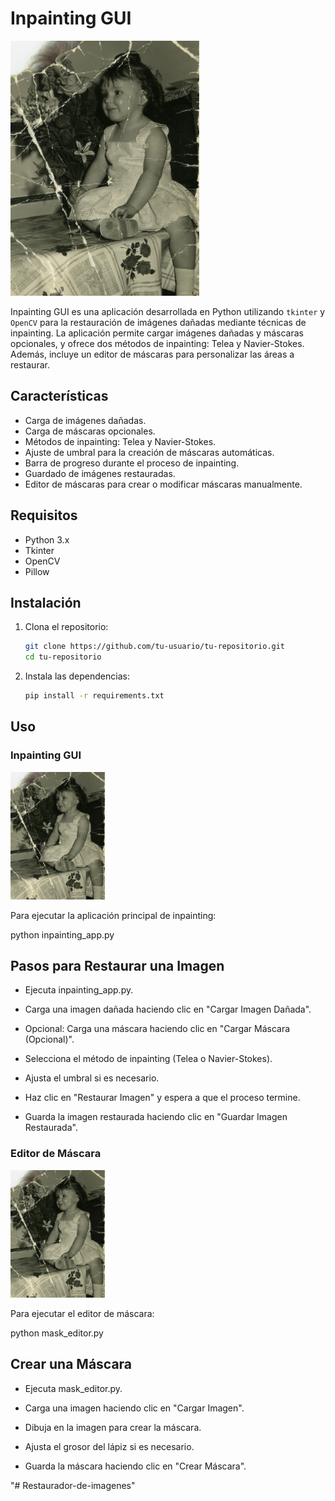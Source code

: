 # Inpainting GUI
<img src="https://raw.githubusercontent.com/Jhonyd55/Restaurador-de-imagenes/Restaurador-de-imagenes/images.gif" width="60%"></img> 

Inpainting GUI es una aplicación desarrollada en Python utilizando `tkinter` y `OpenCV` para la restauración de imágenes dañadas mediante técnicas de inpainting. La aplicación permite cargar imágenes dañadas y máscaras opcionales, y ofrece dos métodos de inpainting: Telea y Navier-Stokes. Además, incluye un editor de máscaras para personalizar las áreas a restaurar.

## Características

- Carga de imágenes dañadas.
- Carga de máscaras opcionales.
- Métodos de inpainting: Telea y Navier-Stokes.
- Ajuste de umbral para la creación de máscaras automáticas.
- Barra de progreso durante el proceso de inpainting.
- Guardado de imágenes restauradas.
- Editor de máscaras para crear o modificar máscaras manualmente.

## Requisitos

- Python 3.x
- Tkinter
- OpenCV
- Pillow

## Instalación

1. Clona el repositorio:
    ```bash
    git clone https://github.com/tu-usuario/tu-repositorio.git
    cd tu-repositorio
    ```

2. Instala las dependencias:
    ```bash
    pip install -r requirements.txt
    ```

## Uso

### Inpainting GUI
<img src="https://raw.githubusercontent.com/Jhonyd55/Restaurador-de-imagenes/Restaurador-de-imagenes/images.gif" width="30%"></img> 

Para ejecutar la aplicación principal de inpainting:

python inpainting_app.py

## Pasos para Restaurar una Imagen

- Ejecuta inpainting_app.py.

- Carga una imagen dañada haciendo clic en "Cargar Imagen Dañada".

- Opcional: Carga una máscara haciendo clic en "Cargar Máscara (Opcional)".

- Selecciona el método de inpainting (Telea o Navier-Stokes).

- Ajusta el umbral si es necesario.

- Haz clic en "Restaurar Imagen" y espera a que el proceso termine.

- Guarda la imagen restaurada haciendo clic en "Guardar Imagen Restaurada".

### Editor de Máscara
<img src="https://raw.githubusercontent.com/Jhonyd55/Restaurador-de-imagenes/Restaurador-de-imagenes/images.gif" width="30%"></img> 

Para ejecutar el editor de máscara:

python mask_editor.py


## Crear una Máscara

- Ejecuta mask_editor.py.

- Carga una imagen haciendo clic en "Cargar Imagen".

- Dibuja en la imagen para crear la máscara.

- Ajusta el grosor del lápiz si es necesario.

- Guarda la máscara haciendo clic en "Crear Máscara".




"# Restaurador-de-imagenes" 
